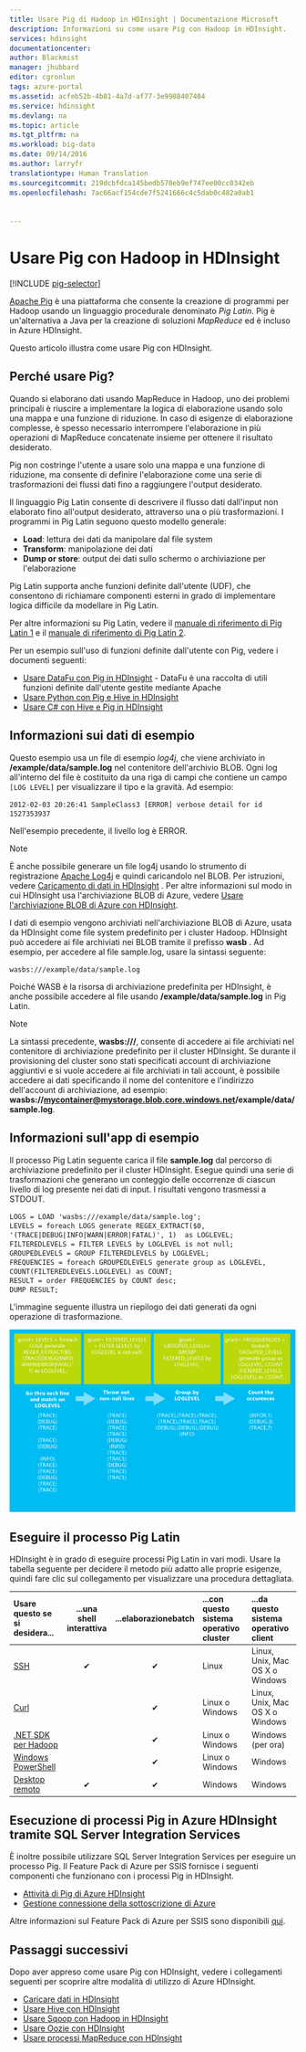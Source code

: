 ```yaml
---
title: Usare Pig di Hadoop in HDInsight | Documentazione Microsoft
description: Informazioni su come usare Pig con Hadoop in HDInsight.
services: hdinsight
documentationcenter: 
author: Blackmist
manager: jhubbard
editor: cgronlun
tags: azure-portal
ms.assetid: acfeb52b-4b81-4a7d-af77-3e9908407404
ms.service: hdinsight
ms.devlang: na
ms.topic: article
ms.tgt_pltfrm: na
ms.workload: big-data
ms.date: 09/14/2016
ms.author: larryfr
translationtype: Human Translation
ms.sourcegitcommit: 219dcbfdca145bedb570eb9ef747ee00cc0342eb
ms.openlocfilehash: 7ac66acf154cde7f5241666c4c5dab0c482a0ab1


---
```

# <a name="use-pig-with-hadoop-on-hdinsight"></a>Usare Pig con Hadoop in HDInsight
[!INCLUDE [pig-selector](../../includes/hdinsight-selector-use-pig.md)]

[Apache Pig](http://pig.apache.org/) è una piattaforma che consente la creazione di programmi per Hadoop usando un linguaggio procedurale denominato *Pig Latin*. Pig è un'alternativa a Java per la creazione di soluzioni *MapReduce* ed è incluso in Azure HDInsight.

Questo articolo illustra come usare Pig con HDInsight.

## <a name="a-idwhyawhy-use-pig"></a><a id="why"></a>Perché usare Pig?
Quando si elaborano dati usando MapReduce in Hadoop, uno dei problemi principali è riuscire a implementare la logica di elaborazione usando solo una mappa e una funzione di riduzione. In caso di esigenze di elaborazione complesse, è spesso necessario interrompere l'elaborazione in più operazioni di MapReduce concatenate insieme per ottenere il risultato desiderato.

Pig non costringe l'utente a usare solo una mappa e una funzione di riduzione, ma consente di definire l'elaborazione come una serie di trasformazioni dei flussi dati fino a raggiungere l'output desiderato.

Il linguaggio Pig Latin consente di descrivere il flusso dati dall'input non elaborato fino all'output desiderato, attraverso una o più trasformazioni. I programmi in Pig Latin seguono questo modello generale:

* **Load**: lettura dei dati da manipolare dal file system
* **Transform**: manipolazione dei dati
* **Dump or store**: output dei dati sullo schermo o archiviazione per l'elaborazione

Pig Latin supporta anche funzioni definite dall'utente (UDF), che consentono di richiamare componenti esterni in grado di implementare logica difficile da modellare in Pig Latin.

Per altre informazioni su Pig Latin, vedere il [manuale di riferimento di Pig Latin 1](http://pig.apache.org/docs/r0.7.0/piglatin_ref1.html) e il [manuale di riferimento di Pig Latin 2](http://pig.apache.org/docs/r0.7.0/piglatin_ref2.html).

Per un esempio sull'uso di funzioni definite dall'utente con Pig, vedere i documenti seguenti:

* [Usare DataFu con Pig in HDInsight](hdinsight-hadoop-use-pig-datafu-udf.md) - DataFu è una raccolta di utili funzioni definite dall'utente gestite mediante Apache
* [Usare Python con Pig e Hive in HDInsight](hdinsight-python.md)
* [Usare C# con Hive e Pig in HDInsight](hdinsight-hadoop-hive-pig-udf-dotnet-csharp.md)

## <a name="a-iddataaabout-the-sample-data"></a><a id="data"></a>Informazioni sui dati di esempio
Questo esempio usa un file di esempio *log4j*, che viene archiviato in **/example/data/sample.log** nel contenitore dell'archivio BLOB. Ogni log all'interno del file è costituito da una riga di campi che contiene un campo `[LOG LEVEL]` per visualizzare il tipo e la gravità. Ad esempio:

    2012-02-03 20:26:41 SampleClass3 [ERROR] verbose detail for id 1527353937

Nell'esempio precedente, il livello log è ERROR.

> [!NOTE]
> È anche possibile generare un file log4j usando lo strumento di registrazione [Apache Log4j](http://en.wikipedia.org/wiki/Log4j) e quindi caricandolo nel BLOB. Per istruzioni, vedere [Caricamento di dati in HDInsight](hdinsight-upload-data.md) . Per altre informazioni sul modo in cui HDInsight usa l'archiviazione BLOB di Azure, vedere [Usare l'archiviazione BLOB di Azure con HDInsight](hdinsight-hadoop-use-blob-storage.md).
> 
> 

I dati di esempio vengono archiviati nell'archiviazione BLOB di Azure, usata da HDInsight come file system predefinito per i cluster Hadoop. HDInsight può accedere ai file archiviati nei BLOB tramite il prefisso **wasb** . Ad esempio, per accedere al file sample.log, usare la sintassi seguente:

    wasbs:///example/data/sample.log

Poiché WASB è la risorsa di archiviazione predefinita per HDInsight, è anche possibile accedere al file usando **/example/data/sample.log** in Pig Latin.

> [!NOTE]
> La sintassi precedente, **wasbs:///**, consente di accedere ai file archiviati nel contenitore di archiviazione predefinito per il cluster HDInsight. Se durante il provisioning del cluster sono stati specificati account di archiviazione aggiuntivi e si vuole accedere ai file archiviati in tali account, è possibile accedere ai dati specificando il nome del contenitore e l'indirizzo dell'account di archiviazione, ad esempio: **wasbs://mycontainer@mystorage.blob.core.windows.net/example/data/sample.log**.
> 
> 

## <a name="a-idjobaabout-the-sample-job"></a><a id="job"></a>Informazioni sull'app di esempio
Il processo Pig Latin seguente carica il file **sample.log** dal percorso di archiviazione predefinito per il cluster HDInsight. Esegue quindi una serie di trasformazioni che generano un conteggio delle occorrenze di ciascun livello di log presente nei dati di input. I risultati vengono trasmessi a STDOUT.

    LOGS = LOAD 'wasbs:///example/data/sample.log';
    LEVELS = foreach LOGS generate REGEX_EXTRACT($0, '(TRACE|DEBUG|INFO|WARN|ERROR|FATAL)', 1)  as LOGLEVEL;
    FILTEREDLEVELS = FILTER LEVELS by LOGLEVEL is not null;
    GROUPEDLEVELS = GROUP FILTEREDLEVELS by LOGLEVEL;
    FREQUENCIES = foreach GROUPEDLEVELS generate group as LOGLEVEL, COUNT(FILTEREDLEVELS.LOGLEVEL) as COUNT;
    RESULT = order FREQUENCIES by COUNT desc;
    DUMP RESULT;

L'immagine seguente illustra un riepilogo dei dati generati da ogni operazione di trasformazione.

![Rappresentazione grafica delle trasformazioni][image-hdi-pig-data-transformation]

## <a name="a-idrunarun-the-pig-latin-job"></a><a id="run"></a>Eseguire il processo Pig Latin
HDInsight è in grado di eseguire processi Pig Latin in vari modi. Usare la tabella seguente per decidere il metodo più adatto alle proprie esigenze, quindi fare clic sul collegamento per visualizzare una procedura dettagliata.

| **Usare questo** se si desidera... | ...una shell **interattiva** | ...elaborazione**batch** | ...con questo **sistema operativo cluster** | ...da questo **sistema operativo client** |
|:--- |:---:|:---:|:--- |:--- |
| [SSH](hdinsight-hadoop-use-pig-ssh.md) |✔ |✔ |Linux |Linux, Unix, Mac OS X o Windows |
| [Curl](hdinsight-hadoop-use-pig-curl.md) |&nbsp; |✔ |Linux o Windows |Linux, Unix, Mac OS X o Windows |
| [.NET SDK per Hadoop](hdinsight-hadoop-use-pig-dotnet-sdk.md) |&nbsp; |✔ |Linux o Windows |Windows (per ora) |
| [Windows PowerShell](hdinsight-hadoop-use-pig-powershell.md) |&nbsp; |✔ |Linux o Windows |Windows |
| [Desktop remoto](hdinsight-hadoop-use-pig-remote-desktop.md) |✔ |✔ |Windows |Windows |

## <a name="running-pig-jobs-on-azure-hdinsight-using-on-premises-sql-server-integration-services"></a>Esecuzione di processi Pig in Azure HDInsight tramite SQL Server Integration Services
È inoltre possibile utilizzare SQL Server Integration Services per eseguire un processo Pig. Il Feature Pack di Azure per SSIS fornisce i seguenti componenti che funzionano con i processi Pig in HDInsight.

* [Attività di Pig di Azure HDInsight][pigtask]
* [Gestione connessione della sottoscrizione di Azure][connectionmanager]

Altre informazioni sul Feature Pack di Azure per SSIS sono disponibili [qui][ssispack].

## <a name="a-idnextstepsanext-steps"></a><a id="nextsteps"></a>Passaggi successivi
Dopo aver appreso come usare Pig con HDInsight, vedere i collegamenti seguenti per scoprire altre modalità di utilizzo di Azure HDInsight.

* [Caricare dati in HDInsight][hdinsight-upload-data]
* [Usare Hive con HDInsight][hdinsight-use-hive]
* [Usare Sqoop con Hadoop in HDInsight](hdinsight-use-sqoop.md)
* [Usare Oozie con HDInsight](hdinsight-use-oozie.md)
* [Usare processi MapReduce con HDInsight][hdinsight-use-mapreduce]

[check]: ./media/hdinsight-use-pig/hdi.checkmark.png

[apachepig-home]: http://pig.apache.org/
[putty]: http://www.chiark.greenend.org.uk/~sgtatham/putty/download.html
[curl]: http://curl.haxx.se/
[pigtask]: http://msdn.microsoft.com/library/mt146781(v=sql.120).aspx
[connectionmanager]: http://msdn.microsoft.com/library/mt146773(v=sql.120).aspx
[ssispack]: http://msdn.microsoft.com/library/mt146770(v=sql.120).aspx

[hdinsight-storage]: hdinsight-use-blob-storage.md
[hdinsight-upload-data]: hdinsight-upload-data.md
[hdinsight-get-started]: ../hdinsight-get-started.md
[hdinsight-admin-powershell]: hdinsight-administer-use-powershell.md

[hdinsight-use-hive]: hdinsight-use-hive.md
[hdinsight-use-mapreduce]: hdinsight-use-mapreduce.md

[hdinsight-provision]: hdinsight-provision-clusters.md
[hdinsight-submit-jobs]: hdinsight-submit-hadoop-jobs-programmatically.md#mapreduce-sdk

[Powershell-install-configure]: ../powershell-install-configure.md

[powershell-start]: http://technet.microsoft.com/library/hh847889.aspx

[image-hdi-log4j-sample]: ./media/hdinsight-use-pig/HDI.wholesamplefile.png
[image-hdi-pig-data-transformation]: ./media/hdinsight-use-pig/HDI.DataTransformation.gif
[image-hdi-pig-powershell]: ./media/hdinsight-use-pig/hdi.pig.powershell.png
[image-hdi-pig-architecture]: ./media/hdinsight-use-pig/HDI.Pig.Architecture.png



<!--HONumber=Nov16_HO3-->


